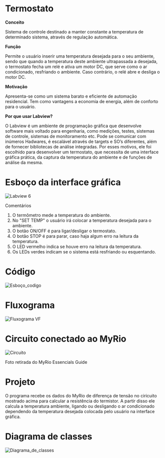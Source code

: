 # Termostato

**Conceito**  

Sistema de controle destinado a manter constante a temperatura de determinado sistema, através de regulação automática.  

**Função**  

Permite o usuário inserir uma temperatura desejada para o seu ambiente, sendo que quando a temperatura deste ambiente ultrapassada a desejada, o termostato fecha um relé e ativa um motor DC, que serve como o ar condicionado, resfriando o ambiente. Caso contrário, o relé abre e desliga o motor DC.  

**Motivação**  

Apresenta-se como um sistema barato e eficiente de automação residencial. Tem como vantagens a economia de energia, além de conforto para o usuário.

**Por que usar Labview?**

O Labview é um ambiente de programação gráfica que desenvolve software mais voltado para engenharia, como medições, testes, sistemas de controle, sistemas de monitoramento etc. Pode se comunicar com inúmeros Hadwares, é escalável através de targets e SO’s diferentes, além de fornecer bibliotecas de análise integradas. Por esses motivos, ele foi escolhido para desenvolver um termostato, que necessita de uma interface gráfica prática, da captura da temperatura do ambiente e de funções de análise da mesma.

# Esboço da interface gráfica
![Labview 6](https://user-images.githubusercontent.com/48916663/59390425-909e5200-8d47-11e9-89bb-5034148eee89.PNG)

 
Comentários

1. O termômetro mede a temperatura do ambiente.
2. No "SET TEMP" o usuário irá colocar a temperatura desejada para o ambiente.
3. O botão ON/OFF é para ligar/desligar o termostato.
4. O botão STOP é para parar, caso haja algum erro na leitura da temperatura.
5. O LED vermelho indica se houve erro na leitura da temperatura.
6. Os LEDs verdes indicam se o sistema está resfriando ou esquentando.

# Código

![Esboço_codigo](https://user-images.githubusercontent.com/48916663/59769312-41db4580-927c-11e9-8d53-a46221c9b056.PNG)

# Fluxograma

![Fluxograma VF](https://user-images.githubusercontent.com/48916663/60437612-1e51bc80-9be5-11e9-834a-558c54031f27.png)

# Circuito conectado ao MyRio

![Circuito](https://user-images.githubusercontent.com/48916663/60438084-3f66dd00-9be6-11e9-8eb8-5518f93009cc.PNG)

Foto retirada do MyRio Essencials Guide

# Projeto

O programa recebe os dados do MyRio de diferença de tensão no ciricuito mostrado acima para calcular a resistência do termistor. A partir disso ele calcula a temperatura ambiente, ligando ou desligando o ar condicionado dependendo da temperatura desejada colocada pelo usuário na interface gráfica. 

# Diagrama de classes

![Diagrama_de_classes](https://user-images.githubusercontent.com/48916663/60512476-0b092480-9cab-11e9-809d-e284ee5899c5.PNG)
